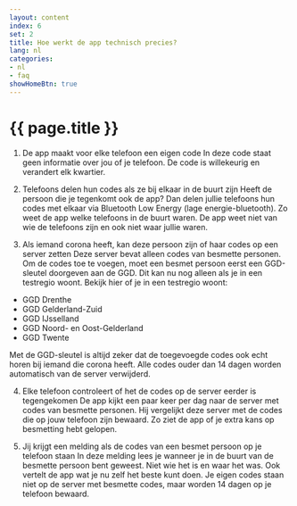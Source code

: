 ```yaml
---
layout: content
index: 6
set: 2
title: Hoe werkt de app technisch precies?
lang: nl
categories:
- nl
- faq
showHomeBtn: true
---
```


# {{ page.title }}

1. De app maakt voor elke telefoon een eigen code
In deze code staat geen informatie over jou of je telefoon. De code is willekeurig en verandert elk kwartier.
 
2. Telefoons delen hun codes als ze bij elkaar in de buurt zijn
Heeft de persoon die je tegenkomt ook de app? Dan delen jullie telefoons hun codes met elkaar via Bluetooth Low Energy (lage energie-bluetooth). Zo weet de app welke telefoons in de buurt waren. De app weet niet van wie de telefoons zijn en ook niet waar jullie waren.
 
3. Als iemand corona heeft, kan deze persoon zijn of haar codes op een server zetten
Deze server bevat alleen codes van besmette personen. Om de codes toe te voegen, moet een besmet persoon eerst een GGD-sleutel doorgeven aan de GGD. Dit kan nu nog alleen als je in een testregio woont.
Bekijk hier of je in een testregio woont:  
 
-  	GGD Drenthe
-  	GGD Gelderland-Zuid
-  	GGD IJsselland
-  	GGD Noord- en Oost-Gelderland
-  	GGD Twente
 
Met de GGD-sleutel is altijd zeker dat de toegevoegde codes ook echt horen bij iemand die corona heeft. Alle codes ouder dan 14 dagen worden automatisch van de server verwijderd.
 
4. Elke telefoon controleert of het de codes op de server eerder is tegengekomen
De app kijkt een paar keer per dag naar de server met codes van besmette personen. Hij vergelijkt deze server met de codes die op jouw telefoon zijn bewaard. Zo ziet de app of je extra kans op besmetting hebt gelopen.
 
5. Jij krijgt een melding als de codes van een besmet persoon op je telefoon staan
In deze melding lees je wanneer je in de buurt van de besmette persoon bent geweest. Niet wie het is en waar het was. Ook vertelt de app wat je nu zelf het beste kunt doen. Je eigen codes staan niet op de server met besmette codes, maar worden 14 dagen op je telefoon bewaard.
 
